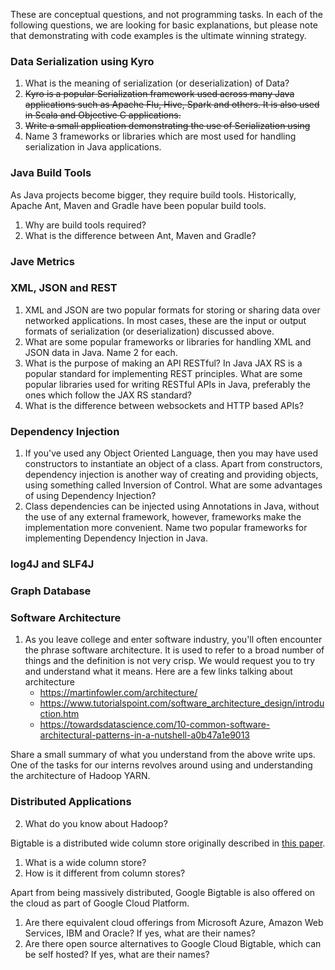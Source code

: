 These are conceptual questions, and not programming tasks. In each of the following questions, we are looking for basic explanations, but please note that demonstrating with code examples is the ultimate winning strategy. 

### Data Serialization using Kyro

1. What is the meaning of serialization (or deserialization) of Data?
2. ~~Kyro is a popular Serialization framework used across many Java applications such as Apache Flu, Hive, Spark and others. It is also used in Scala and Objective C applications.~~
3. ~~Write a small application demonstrating the use of Serialization using~~
4. Name 3 frameworks or libraries which are most used for handling serialization in Java applications.

### Java Build Tools
As Java projects become bigger, they require build tools. Historically, Apache Ant, Maven and Gradle have been popular build tools. 
1. Why are build tools required?
2. What is the difference between Ant, Maven and Gradle?

### Jave Metrics 

### XML, JSON and REST
1. XML and JSON are two popular formats for storing or sharing data over networked applications. In most cases, these are the input or output formats of serialization (or deserialization) discussed above. 
2. What are some popular frameworks or libraries for handling XML and JSON data in Java. Name 2 for each. 
3. What is the purpose of making an API RESTful? In Java JAX RS is a popular standard for implementing REST principles. What are some popular libraries used for writing RESTful APIs in Java, preferably the ones which follow the JAX RS standard?
4. What is the difference between websockets and HTTP based APIs?

### Dependency Injection
1. If you've used any Object Oriented Language, then you may have used constructors to instantiate an object of a class. Apart from constructors, dependency injection is another way of creating and providing objects, using something called Inversion of Control. What are some advantages of using Dependency Injection?
2. Class dependencies can be injected using Annotations in Java, without the use of any external framework, however, frameworks make the implementation more convenient. Name two popular frameworks for implementing Dependency Injection in Java. 

### log4J and SLF4J

### Graph Database

### Software Architecture
1. As you leave college and enter software industry, you'll often encounter the phrase software architecture. It is used to refer to a broad number of things and the definition is not very crisp. We would request you to try and understand what it means. Here are a few links talking about architecture
    - https://martinfowler.com/architecture/
    - https://www.tutorialspoint.com/software_architecture_design/introduction.htm
    - https://towardsdatascience.com/10-common-software-architectural-patterns-in-a-nutshell-a0b47a1e9013

Share a small summary of what you understand from the above write ups. One of the tasks for our interns revolves around using and understanding the architecture of Hadoop YARN. 

### Distributed Applications
2. What do you know about Hadoop? 

Bigtable is a distributed wide column store originally described in [this paper](https://static.googleusercontent.com/media/research.google.com/en//archive/bigtable-osdi06.pdf).

1. What is a wide column store?
2. How is it different from column stores?

Apart from being massively distributed, Google Bigtable is also offered on the cloud as part of Google Cloud Platform. 
1. Are there equivalent cloud offerings from Microsoft Azure, Amazon Web Services, IBM and Oracle? If yes, what are their names?
2. Are there open source alternatives to Google Cloud Bigtable, which can be self hosted? If yes, what are their names?
